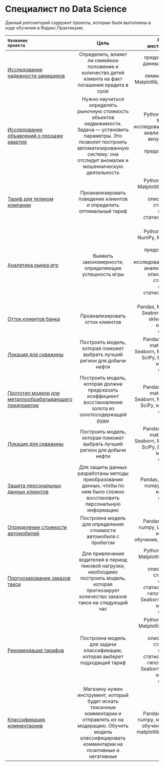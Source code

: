 # Специалист по Data Science
Данный репозиторий содержит проекты, которые были выполнены в ходе обучения в Яндекс.Практикуме.

<code>**Название проекта** | Цель | Навыки и инструменты
:------------- |:-----:| -------:
[Исследование надежности заемщиков](https://github.com/DariaGoncharevskaia/projects-yandex-praktikum/blob/main/reliability_of_borrowers/reliability_of_borrowers.ipynb) | Определить, влияет ли семейное положение и количество детей клиента на факт погашения кредита в срок | предобработка данных, Python, Pandas, лемматизация, Matplotlib, Seaborn, numpy
[Исследование объявлений о продаже квартир](https://github.com/DariaGoncharevskaia/projects-yandex-praktikum/blob/main/research_of_ads_for_the_sale_of_apartments/research_of_ads_for_the_sale_of_apartments.ipynb) | Нужно научиться определять рыночную стоимость объектов недвижимости. Задача — установить параметры. Это позволит построить автоматизированную систему: она отследит аномалии и мошенническую деятельность | Python, Pandas, Matplotlib, исследовательский анализ данных, визуализация данных, предобработка данных
[Тариф для телеком компании](https://github.com/DariaGoncharevskaia/projects-yandex-praktikum/blob/main/perspective_rate_for_telephone_company_determination/perspective_rate_for_telephone_company_determination.ipynb) | Проанализировать поведение клиентов и определить оптимальный тариф | Python, Pandas, Matplotlib, NumPy, SciPy, описательная статистика, проверка статистических гипотез
[Аналитика рынка игр](https://github.com/DariaGoncharevskaia/projects-yandex-praktikum/blob/main/game_market_analytics/game_market_analytics.ipynb) | Выявить закономерности, определяющие успешность игры | Python, Pandas, NumPy, Matplotlib, plotly предобработка данных, исследовательский анализ данных, описательная статистика, проверка статистических гипотез
[Отток клиентов банка](https://github.com/DariaGoncharevskaia/projects-yandex-praktikum/blob/main/customer_attrition/%D1%81ustomer_attrition.ipynb) | Проанализировать отток клиентов | Pandas, Matplotlib, Seaborn, numpy, sklearn, math, машинное обучение
[Локация для скважины](https://github.com/DariaGoncharevskaia/projects-yandex-praktikum/blob/main/location_for_an_oil_well/location_for_an_oil_well.ipynb) | Построить модель, которая поможет выбрать лучший регион для добычи нефти | Pandas, sklearn, math, numpy, Seaborn, Matplotlib, SciPy, Bootstrap, машинное обучение
[Прототип модели для металлообрабатывающего предприятия](https://github.com/DariaGoncharevskaia/projects-yandex-praktikum/blob/main/gold_mining/gold%20mining.ipynb) | Построить модель, которая должна предсказать коэффициент восстановления золота из золотосодержащей руды | Pandas, sklearn, math, numpy, Seaborn, Matplotlib, SciPy, машинное обучение
[Локация для скважины](https://github.com/DariaGoncharevskaia/projects-yandex-praktikum/blob/main/location_for_an_oil_well/location_for_an_oil_well.ipynb) | Построить модель, которая поможет выбрать лучший регион для добычи нефти | Pandas, sklearn, math, numpy, Seaborn, Matplotlib, SciPy, Bootstrap, машинное обучение
[Защита персональных данных клиентов](https://github.com/DariaGoncharevskaia/projects-yandex-praktikum/blob/main/protection_of_personal_data/protection_of_personal_data.ipynb) | Для защиты данных разработаны методы преобразования данных, чтобы по ним было сложно восстановить персональную информацию | Pandas, Seaborn, numpy, sklearn, машинное обучение
[Определение стоимости автомобилей](https://github.com/DariaGoncharevskaia/projects-yandex-praktikum/blob/main/determining_the_cost_of_cars/determining_the_cost_of_cars.ipynb) | Построена модель для определения стоимости автомобиля с пробегом | Pandas, sklearn, numpy, LightGBM, машинное обучение, CatBoost
[Прогнозирование заказов такси](https://github.com/DariaGoncharevskaia/projects-yandex-praktikum/blob/main/forecasting_taxi_orders/forecasting_taxi_orders.ipynb) | Для привлечения водителей в период пиковой нагрузки, необходимо построить модель, которая прогнозирует количество заказов такси на следующий час| Python, Pandas, Matplotlib, numpy, SciPy, описательная статистика, проверка статистических гипотез, math, Seaborn, sklearn, машинное обучение
[Рекомендация тарифов](https://github.com/DariaGoncharevskaia/projects-yandex-praktikum/blob/main/recommendation_of_tariffs/recommendation_of_tariffs.ipynb) | Построена модель для задачи классификации, которая выберет подходящий тариф | Python, Pandas, Matplotlib, numpy, SciPy, описательная статистика, проверка статистических гипотез, math, Seaborn, sklearn, машинное обучение
[Классификация комментариев](https://github.com/DariaGoncharevskaia/projects-yandex-praktikum/blob/main/classification_of_comments/classification_of_comments.ipynb) | Магазину нужен инструмент, который будет искать токсичные комментарии и отправлять их на модерацию. Обучить модель классифицировать комментарии на позитивные и негативные | Pandas, sklearn, numpy, машинное обучение, NLTK, matplotlib, seaborn
</code>

